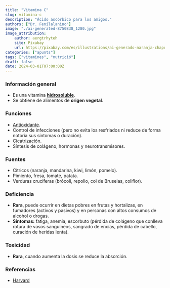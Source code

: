 ```yaml
---
title: "Vitamina C"
slug: vitamina-c
description: "Ácido ascórbico para los amigos."
authors: ["Dr. Fenilalanino"]
image: "./ai-generated-8750838_1280.jpg"
image_attribution:
    author: aergtrhyteh
    site: Pixabay
    url: https://pixabay.com/es/illustrations/ai-generado-naranja-chapoteo-agua-8750838/
categories: ["apunts"]
tags: ["vitamines", "nutrició"]
draft: false
date: 2024-03-01T07:00:00Z
---
```


### Información general
- Es una vitamina **[hidrosoluble](../vitaminas-101)**.
- Se obtiene de alimentos de **origen vegetal**.

### Funciones
- [Antioxidante](../antioxidantes).
- Control de infecciones (pero no evita los resfriados ni reduce de forma notoria sus síntomas o duración).
- Cicatrización.
- Síntesis de colágeno, hormonas y neurotransmisores.

### Fuentes
- Cítricos (naranja, mandarina, kiwi, limón, pomelo).
- Pimiento, fresa, tomate, patata.
- Verduras crucíferas (brócoli, repollo, col de Bruselas, coliflor).

### Deficiencia
- **Rara**, puede ocurrir en dietas pobres en frutas y hortalizas, en fumadores (activos y pasivos) y en personas con altos consumos de alcohol o drogas.
- **Síntomas:** fatiga, anemia, escorbuto (pérdida de colágeno que conlleva rotura de vasos sanguíneos, sangrado de encías, pérdida de cabello, curación de heridas lenta).

### Toxicidad
- **Rara**, cuando aumenta la dosis se reduce la absorción.


### Referencias

- [Harvard](https://www.hsph.harvard.edu/nutritionsource/vitamin-c/)
